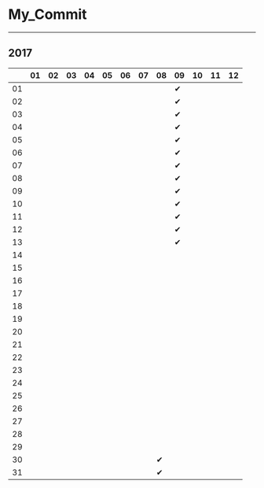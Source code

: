 # My_Commit

---

## 2017

|  |01|02|03|04|05|06|07|08|09|10|11|12|
|----|----|----|----|----|----|----|----|----|----|----|----|----|
|01|  |  |  |  |  |  |  |  |✔ |  |  |  |
|02|  |  |  |  |  |  |  |  |✔ |  |  |  |
|03|  |  |  |  |  |  |  |  |✔ |  |  |  |
|04|  |  |  |  |  |  |  |  |✔ |  |  |  |
|05|  |  |  |  |  |  |  |  |✔ |  |  |  |
|06|  |  |  |  |  |  |  |  |✔ |  |  |  |
|07|  |  |  |  |  |  |  |  |✔ |  |  |  |
|08|  |  |  |  |  |  |  |  |✔ |  |  |  |
|09|  |  |  |  |  |  |  |  |✔ |  |  |  |
|10|  |  |  |  |  |  |  |  |✔ |  |  |  |
|11|  |  |  |  |  |  |  |  |✔ |  |  |  |
|12|  |  |  |  |  |  |  |  |✔ |  |  |  |
|13|  |  |  |  |  |  |  |  |✔ |  |  |  |
|14|  |  |  |  |  |  |  |  |  |  |  |  |
|15|  |  |  |  |  |  |  |  |  |  |  |  |
|16|  |  |  |  |  |  |  |  |  |  |  |  |
|17|  |  |  |  |  |  |  |  |  |  |  |  |
|18|  |  |  |  |  |  |  |  |  |  |  |  |
|19|  |  |  |  |  |  |  |  |  |  |  |  |
|20|  |  |  |  |  |  |  |  |  |  |  |  |
|21|  |  |  |  |  |  |  |  |  |  |  |  |
|22|  |  |  |  |  |  |  |  |  |  |  |  |
|23|  |  |  |  |  |  |  |  |  |  |  |  |
|24|  |  |  |  |  |  |  |  |  |  |  |  |
|25|  |  |  |  |  |  |  |  |  |  |  |  |
|26|  |  |  |  |  |  |  |  |  |  |  |  |
|27|  |  |  |  |  |  |  |  |  |  |  |  |
|28|  |  |  |  |  |  |  |  |  |  |  |  |
|29|  |  |  |  |  |  |  |  |  |  |  |  |
|30|  |  |  |  |  |  |  |✔ |  |  |  |  |
|31|  |  |  |  |  |  |  |✔ |  |  |  |  |
